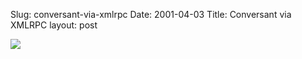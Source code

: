 Slug: conversant-via-xmlrpc
Date: 2001-04-03
Title: Conversant via XMLRPC
layout: post

<img src="https://media.redmonk.net/images/rpcShot.jpg" />
